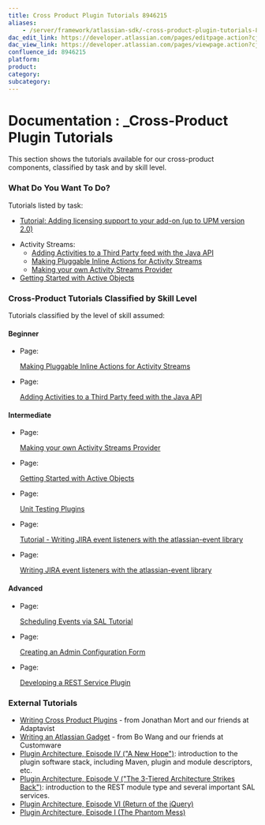 ```yaml
---
title: Cross Product Plugin Tutorials 8946215
aliases:
    - /server/framework/atlassian-sdk/-cross-product-plugin-tutorials-8946215.html
dac_edit_link: https://developer.atlassian.com/pages/editpage.action?cjm=wozere&pageId=8946215
dac_view_link: https://developer.atlassian.com/pages/viewpage.action?cjm=wozere&pageId=8946215
confluence_id: 8946215
platform:
product:
category:
subcategory:
---
```

# Documentation : \_Cross-Product Plugin Tutorials

This section shows the tutorials available for our cross-product components, classified by task and by skill level.

### What Do You Want To Do?

Tutorials listed by task:

-   [Tutorial: Adding licensing support to your add-on (up to UPM version 2.0)](https://developer.atlassian.com/pages/viewpage.action?pageId=8947417)

<!-- -->

-   Activity Streams:
    -   [Adding Activities to a Third Party feed with the Java API](/server/framework/atlassian-sdk/adding-activities-to-a-third-party-feed-with-the-java-api)
    -   [Making Pluggable Inline Actions for Activity Streams](/server/framework/atlassian-sdk/making-pluggable-inline-actions-for-activity-streams)
    -   [Making your own Activity Streams Provider](/server/framework/atlassian-sdk/making-your-own-activity-streams-provider)
-   [Getting Started with Active Objects](/server/framework/atlassian-sdk/getting-started-with-active-objects)

### Cross-Product Tutorials Classified by Skill Level

Tutorials classified by the level of skill assumed:

#### Beginner

-   Page:

    [Making Pluggable Inline Actions for Activity Streams](/display/DOCS/Making+Pluggable+Inline+Actions+for+Activity+Streams)

-   Page:

    [Adding Activities to a Third Party feed with the Java API](/display/DOCS/Adding+Activities+to+a+Third+Party+feed+with+the+Java+API)

#### Intermediate

-   Page:

    [Making your own Activity Streams Provider](/display/DOCS/Making+your+own+Activity+Streams+Provider)

-   Page:

    [Getting Started with Active Objects](/display/DOCS/Getting+Started+with+Active+Objects)

-   Page:

    [Unit Testing Plugins](/display/CONFDEV/Unit+Testing+Plugins)

-   Page:

    [Tutorial - Writing JIRA event listeners with the atlassian-event library](/display/JIRADEV/Tutorial+-+Writing+JIRA+event+listeners+with+the+atlassian-event+library)

-   Page:

    [Writing JIRA event listeners with the atlassian-event library](/display/JIRASERVER/Writing+JIRA+event+listeners+with+the+atlassian-event+library)

#### Advanced

-   Page:

    [Scheduling Events via SAL Tutorial](/display/DOCS/Scheduling+Events+via+SAL+Tutorial)

-   Page:

    [Creating an Admin Configuration Form](/display/DOCS/Creating+an+Admin+Configuration+Form)

-   Page:

    [Developing a REST Service Plugin](/display/DOCS/Developing+a+REST+Service+Plugin)

### External Tutorials

-   <a href="https://www.adaptavist.com/display/~jmort/2010/11/15/Writing+Cross+Product+Plugins" class="external-link">Writing Cross Product Plugins</a> - from Jonathan Mort and our friends at Adaptavist
-   <a href="http://www.customware.net/repository/display/ATLASSIAN/Writing+an+Atlassian+Gadget" class="external-link">Writing an Atlassian Gadget</a> - from Bo Wang and our friends at Customware
-   <a href="http://blogs.atlassian.com/developer/2011/02/plugin_architecture_episode_iv.html" class="external-link">Plugin Architecture, Episode IV (&quot;A New Hope&quot;)</a>: introduction to the plugin software stack, including Maven, plugin and module descriptors, etc.
-   <a href="http://blogs.atlassian.com/developer/2011/03/plugin_development_tutorial_episode_v.html" class="external-link">Plugin Architecture, Episode V (&quot;The 3-Tiered Architecture Strikes Back&quot;)</a>: introduction to the REST module type and several important SAL services.
-   <a href="http://blogs.atlassian.com/developer/2011/03/plugin_architecture_episode_vi.html" class="external-link">Plugin Architecture, Episode VI (Return of the jQuery)</a>
-   <a href="http://blogs.atlassian.com/developer/2011/03/plugin_architecture_episode_i.html" class="external-link">Plugin Architecture, Episode I (The Phantom Mess)</a>


















































































































































































































































































































